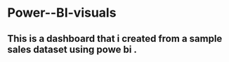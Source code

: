 # Power--BI-visuals
 ## This is a dashboard that i created from a sample sales dataset using powe bi .
